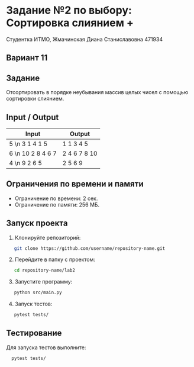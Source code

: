 # Задание №2 по выбору: Сортировка слиянием +
Студентка ИТМО, Жмачинская Диана Станиславовна 471934

## Вариант 11

## Задание
Отсортировать в порядке неубывания массив целых чисел с помощью сортировки слиянием.

## Input / Output

| Input    | Output |
|----------|--------|
| 5 \n 3 1 4 1 5 | 1 1 3 4 5 |
| 6 \n 10 2 8 4 6 7 | 2 4 6 7 8 10 |
| 4 \n 9 2 6 5 | 2 5 6 9 |

## Ограничения по времени и памяти

- Ограничение по времени: 2 сек.
- Ограничение по памяти: 256 МБ.

## Запуск проекта
1. Клонируйте репозиторий:
```Bash
   git clone https://github.com/username/repository-name.git
```   
2. Перейдите в папку с проектом:
```Bash
   cd repository-name/lab2
```   
3. Запустите программу:
```Bash
   python src/main.py
```   
4. Запуск тестов:
```Bash
   pytest tests/
```   
## Тестирование
Для запуска тестов выполните:
```Bash
  pytest tests/
```
